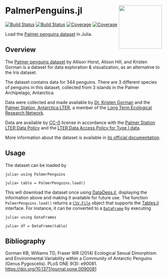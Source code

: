# PalmerPenguins.jl <a href='https://allisonhorst.github.io/palmerpenguins'><img src='man/figures/logo.png' align="right" height="138.5" /></a>

[![Build Status](https://github.com/devmotion/PalmerPenguins.jl/workflows/CI/badge.svg)](https://github.com/devmotion/PalmerPenguins.jl/actions)
[![Build Status](https://travis-ci.com/devmotion/PalmerPenguins.jl.svg?branch=master)](https://travis-ci.com/devmotion/PalmerPenguins.jl)
[![Coverage](https://codecov.io/gh/devmotion/PalmerPenguins.jl/branch/master/graph/badge.svg)](https://codecov.io/gh/devmotion/PalmerPenguins.jl)
[![Coverage](https://coveralls.io/repos/github/devmotion/PalmerPenguins.jl/badge.svg?branch=master)](https://coveralls.io/github/devmotion/PalmerPenguins.jl?branch=master)

Load the [Palmer penguins dataset](https://allisonhorst.github.io/palmerpenguins/) in Julia.

## Overview

The [Palmer penguins dataset](https://allisonhorst.github.io/palmerpenguins/) by Allison
Horst, Alison Hill, and Kristen Gorman is a dataset for data exploration & visualization,
as an alternative to the Iris dataset.

The dataset contains data for 344 penguins. There are 3 different species of penguins in
this dataset, collected from 3 islands in the Palmer Archipelago, Antarctica.

Data were collected and made available by
[Dr. Kristen Gorman](https://www.uaf.edu/cfos/people/faculty/detail/kristen-gorman.php)
and the [Palmer Station, Antarctica LTER](https://pal.lternet.edu/), a member of the
[Long Term Ecological Research Network](https://lternet.edu/).

Data are available by
[CC-0](https://creativecommons.org/share-your-work/public-domain/cc0/) license in
accordance with the [Palmer Station LTER Data Policy](http://pal.lternet.edu/data/policies)
and the
[LTER Data Access Policy for Type I data](https://lternet.edu/data-access-policy/).

More information about the dataset is available in
[its official documentation](https://allisonhorst.github.io/palmerpenguins/).

## Usage

The dataset can be loaded by

```julia-repl
julia> using PalmerPenguins

julia> table = PalmerPenguins.load()
```

This will download the dataset once using [DataDeps.jl](https://github.com/oxinabox/DataDeps.jl),
displaying the information above and making it available for future use. The function
`PalmerPenguins.load()` returns a
[`CSV.File`](https://juliadata.github.io/CSV.jl/stable/#CSV.File) object that supports the
[Tables.jl](https://github.com/JuliaData/Tables.jl) interface. For instance, it can be
converted to a
[`DataFrame`](https://juliadata.github.io/DataFrames.jl/stable/man/getting_started/#The-DataFrame-Type-1)
by executing

```julia-repl
julia> using DataFrames

julia> df = DataFrame(table)
```

## Bibliography

Gorman KB, Williams TD, Fraser WR (2014) Ecological Sexual Dimorphism and Environmental
Variability within a Community of Antarctic Penguins (Genus Pygoscelis). PLoS ONE 9(3):
e90081. https://doi.org/10.1371/journal.pone.0090081
